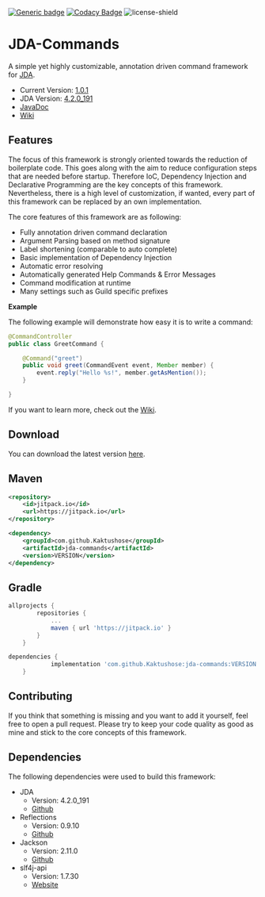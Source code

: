 [![Generic badge](https://img.shields.io/badge/Download-1.0.1-green.svg)](https://github.com/Kaktushose/jda-commands/releases/tag/v.1.0.1)
[![Codacy Badge](https://app.codacy.com/project/badge/Grade/f2b4367f6d0f42d89b7e51331f3ce299)](https://www.codacy.com/manual/Kaktushose/jda-commands?utm_source=github.com&amp;utm_medium=referral&amp;utm_content=Kaktushose/jda-commands&amp;utm_campaign=Badge_Grade)
![license-shield](https://img.shields.io/badge/License-Apache%202.0-lightgrey.svg)

# JDA-Commands

A simple yet highly customizable, annotation driven command framework for [JDA](https://github.com/DV8FromTheWorld/JDA). 

- Current Version: [1.0.1](https://github.com/Kaktushose/jda-commands/releases/tag/v.1.0.1)
- JDA Version: [4.2.0_191](https://bintray.com/dv8fromtheworld/maven/JDA/4.2.0_191)
- [JavaDoc](https://kaktushose.github.io/jda-commands/index.html)
- [Wiki](https://github.com/Kaktushose/jda-commands/wiki)


## Features

The focus of this framework is strongly oriented towards the reduction of boilerplate code. This goes along with the aim to reduce configuration steps that are needed before startup. Therefore IoC, Dependency Injection and Declarative Programming are the key concepts of this framework. Nevertheless, there is a high level of customization, if wanted, every part of this framework can be replaced by an own implementation.  

The core features of this framework are as following:

- Fully annotation driven command declaration 
- Argument Parsing based on method signature
- Label shortening (comparable to auto complete)
- Basic implementation of Dependency Injection
- Automatic error resolving  
- Automatically generated Help Commands & Error Messages
- Command modification at runtime
- Many settings such as Guild specific prefixes

**Example**

The following example will demonstrate how easy it is to write a command:

```java
@CommandController
public class GreetCommand {

    @Command("greet")
    public void greet(CommandEvent event, Member member) {
        event.reply("Hello %s!", member.getAsMention());
    }

}
```

If you want to learn more, check out the [Wiki](https://github.com/Kaktushose/jda-commands/wiki).

## Download

You can download the latest version [here](https://github.com/Kaktushose/jda-commands/releases/tag/v.1.0.1).

## Maven

```xml
<repository>
    <id>jitpack.io</id>
    <url>https://jitpack.io</url>
</repository>
```
```xml
<dependency>
    <groupId>com.github.Kaktushose</groupId>
    <artifactId>jda-commands</artifactId>
    <version>VERSION</version>
</dependency>
```

## Gradle
```groovy
allprojects {
		repositories {
			...
			maven { url 'https://jitpack.io' }
		}
	}
```
```groovy
dependencies {
	        implementation 'com.github.Kaktushose:jda-commands:VERSION'
	}
```

## Contributing

If you think that something is missing and you want to add it yourself, feel free to open a pull request. Please try to keep your code quality as good as mine and stick to the core concepts of this framework.

## Dependencies

The following dependencies were used to build this framework:

* JDA
    * Version: 4.2.0_191
    * [Github](https://github.com/DV8FromTheWorld/JDA)
* Reflections
    * Version: 0.9.10
    * [Github](https://github.com/ronmamo/reflections)
* Jackson
    * Version: 2.11.0
    * [Github](https://github.com/FasterXML/jackson)
* slf4j-api
    * Version: 1.7.30
    * [Website](http://www.slf4j.org/)

 
